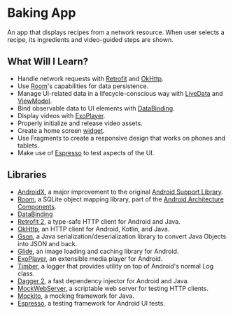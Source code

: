 # Baking App
An app that displays recipes from a network resource. When user selects a recipe, its ingredients and video-guided steps are shown.

## What Will I Learn?
*   Handle network requests with [Retrofit](https://github.com/square/retrofit) and [OkHttp](https://github.com/square/okhttp).
*   Use [Room](https://developer.android.com/topic/libraries/architecture/room)'s capabilities for data persistence.
*   Manage UI-related data in a lifecycle-conscious way with [LiveData](https://developer.android.com/topic/libraries/architecture/livedata) and [ViewModel](https://developer.android.com/topic/libraries/architecture/viewmodel). 
*   Bind observable data to UI elements with [DataBinding](https://developer.android.com/topic/libraries/data-binding/).
*   Display videos with [ExoPlayer](https://exoplayer.dev/hello-world.html). 
*   Properly initialize and release video assets.
*   Create a home screen [widget](https://developer.android.com/guide/topics/appwidgets).
*   Use Fragments to create a responsive design that works on phones and tablets.
*   Make use of [Espresso](https://developer.android.com/training/testing/espresso/) to test aspects of the UI.

## Libraries
*   [AndroidX](https://developer.android.com/jetpack/androidx/), a major improvement to the original [Android Support Library](https://developer.android.com/topic/libraries/support-library/index).
*   [Room](https://developer.android.com/topic/libraries/architecture/room), a SQLite object mapping library, part of the [Android Architecture Components](https://developer.android.com/topic/libraries/architecture).
*   [DataBinding](https://developer.android.com/topic/libraries/data-binding/)
*   [Retrofit 2](https://github.com/square/retrofit), a type-safe HTTP client for Android and Java.
*   [OkHttp](https://github.com/square/okhttp), an HTTP client for Android, Kotlin, and Java. 
*   [Gson](https://github.com/google/gson), a Java serialization/deserialization library to convert Java Objects into JSON and back.
*   [Glide](https://github.com/bumptech/glide), an image loading and caching library for Android.
*   [ExoPlayer](https://github.com/google/ExoPlayer), an extensible media player for Android.
*   [Timber](https://github.com/JakeWharton/timber), a logger that provides utility on top of Android's normal Log class. 
*   [Dagger 2](https://github.com/google/dagger), a fast dependency injector for Android and Java.
*   [MockWebServer](https://github.com/square/okhttp/tree/master/mockwebserver), a scriptable web server for testing HTTP clients.
*   [Mockito](https://github.com/mockito/mockito), a mocking framework for Java.
*   [Espresso](https://developer.android.com/training/testing/espresso/), a testing framework for Android UI tests.
